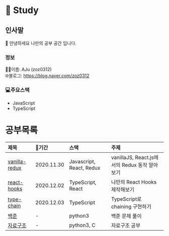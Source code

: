# 📖 Study
## 인사말
👋 안녕하세요 나만의 공부 공간 입니다.
### 정보
👨‍💻이름: AJu (zoz0312)
<br />
🌐블로그: https://blog.naver.com/zoz0312
### 💻주요스택
 - JavaScript
 - TypeScript

공부목록
=======
| 제목 | 📆기간 | 스택 | 주제 |
|:--- | :--- | :--- | :--- |
| [vanilla-redux](./vanilla-redux) | 2020.11.30 | Javascript, React, Redux | vanillaJS, React.js에서의 Redux 동작 알아보기 |
| [react-hooks](./react-hooks) | 2020.12.02 | TypeScript, React | 나만의 React Hooks 제작해보기 |
| [type-chain](./type-chain) | 2020.12.03 | TypeScript | TypeScript로 chaining 구현하기 |
| [백준](./baekjoon) | - | python3 | 백준 문제 풀이 |
| [자료구조](./DataStructure) | - | python3, C | 자료구조 공부 |